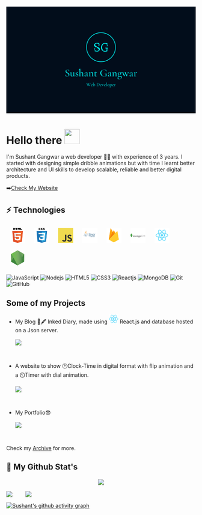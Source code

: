 [![Header](https://raw.githubusercontent.com/sushantgwr87/sushantgwr87/main/readme_header.png "Header")](https://sushantgangwar.netlify.app/)

# Hello there <img src="https://media.giphy.com/media/gM5qFksULw54NMWyry/giphy.gif" width="40" height="40" />

I'm Sushant Gangwar a web developer 🧑‍💻 with experience of 3 years. I started with designing simple dribble animations but with time I learnt better architecture and UI skills to develop scalable, reliable and better digital products.

➡️[Check My Website](https://sushantgangwar.netlify.app/)

## ⚡ Technologies

<p align="left">
    <img src="https://raw.githubusercontent.com/github/explore/80688e429a7d4ef2fca1e82350fe8e3517d3494d/topics/html/html.png" alt="HTML" height="40" style="vertical-align:top; margin:10px">
    <img src="https://raw.githubusercontent.com/github/explore/80688e429a7d4ef2fca1e82350fe8e3517d3494d/topics/css/css.png" alt="CSS" height="40" style="vertical-align:top; margin:10px">
    <img src="https://raw.githubusercontent.com/github/explore/80688e429a7d4ef2fca1e82350fe8e3517d3494d/topics/javascript/javascript.png" alt="Javascript" height="40" style="vertical-align:top; margin:10px">
    <img src="https://raw.githubusercontent.com/github/explore/80688e429a7d4ef2fca1e82350fe8e3517d3494d/topics/java/java.png" alt="Java" height="40" style="vertical-align:top; margin:10px">
    <img src="https://raw.githubusercontent.com/github/explore/80688e429a7d4ef2fca1e82350fe8e3517d3494d/topics/firebase/firebase.png" alt="Firebase" height="40" style="vertical-align:top; margin:10px">
    <img src="https://raw.githubusercontent.com/github/explore/80688e429a7d4ef2fca1e82350fe8e3517d3494d/topics/mongodb/mongodb.png" alt="Mongodb" height="40" style="vertical-align:top; margin:10px">
    <img src="https://raw.githubusercontent.com/github/explore/80688e429a7d4ef2fca1e82350fe8e3517d3494d/topics/react/react.png" alt="React" height="40" style="vertical-align:top; margin:10px">
    <img src="https://raw.githubusercontent.com/github/explore/80688e429a7d4ef2fca1e82350fe8e3517d3494d/topics/nodejs/nodejs.png" alt="Nodejs" height="40" style="vertical-align:top; margin:10px">
</p>

![JavaScript](https://img.shields.io/badge/-JavaScript-141414?style=flat-square&logo=javascript)
![Nodejs](https://img.shields.io/badge/-Nodejs-202020?style=flat-square&logo=Node.js)
![HTML5](https://img.shields.io/badge/-HTML5-E34F26?style=flat-square&logo=html5&logoColor=white)
![CSS3](https://img.shields.io/badge/-CSS3-1572B6?style=flat-square&logo=css3)
![Reactjs](https://img.shields.io/badge/-Reactjs-141414?style=flat-square&logo=react)
![MongoDB](https://img.shields.io/badge/-MongoDB-202020?style=flat-square&logo=mongodb)
![Git](https://img.shields.io/badge/-Git-black?style=flat-square&logo=git)
![GitHub](https://img.shields.io/badge/-GitHub-181717?style=flat-square&logo=github)

<!-- &nbsp; &nbsp; &nbsp; &nbsp; &nbsp; &nbsp; &nbsp; &nbsp; &nbsp; &nbsp;  -->

## Some of my Projects

- My Blog 📜🖋️ Inked Diary, made using <img src="https://raw.githubusercontent.com/devicons/devicon/master/icons/react/react-original.svg" alt="react" width="25" height="25" /> React.js and database hosted on a Json server.

  <a href="https://github.com/sushantgwr87/Inked-Diary">
    <img align="center" src="https://github-readme-stats.vercel.app/api/pin/?username=sushantgwr87&repo=Inked-Diary&theme=algolia" />
  </a>
&nbsp; &nbsp; &nbsp; &nbsp; &nbsp; &nbsp; &nbsp; &nbsp; &nbsp; &nbsp; 

- A website to show 🕐Clock-Time in digital format with flip animation and a ⏲️Timer with dial animation.

  <a href="https://github.com/sushantgwr87/Clock-Timer">
    <img align="center" src="https://github-readme-stats.vercel.app/api/pin/?username=sushantgwr87&repo=Clock-Timer&theme=algolia" />
  </a>

&nbsp; &nbsp; &nbsp; &nbsp; &nbsp; &nbsp; &nbsp; &nbsp; &nbsp; &nbsp; 

- My Portfolio😎

  <a href="https://github.com/sushantgwr87/portfolio">
    <img align="center" src="https://github-readme-stats.vercel.app/api/pin/?username=sushantgwr87&repo=portfolio&theme=algolia" />
  </a>

&nbsp; &nbsp; &nbsp; &nbsp; &nbsp; &nbsp; &nbsp; &nbsp; &nbsp; &nbsp;

Check my [Archive](https://github.com/sushantgwr87?tab=repositories) for more.

## 🚀 My Github Stat's

<p align="center">
    <img align="center" margin="20px" src="https://readme-streak-stats.herokuapp.com/?user=sushantgwr87&theme=algolia" />
</p>

<p align="left">
  <img align="center" margin="20px" src="https://github-readme-stats.vercel.app/api/top-langs/?username=sushantgwr87&theme=algolia" />
  &nbsp; &nbsp; &nbsp; &nbsp; 
  <img align="center" src="https://github-readme-stats.vercel.app/api?username=sushantgwr87&hide_title=true&hide_border=true&show_icons=true&include_all_commits=true&count_private=true&line_height=21&theme=algolia" />
</p>

[![Sushant's github activity graph](https://activity-graph.herokuapp.com/graph?username=sushantgwr87&theme=react-dark)](https://github.com/sushantgwr87)
